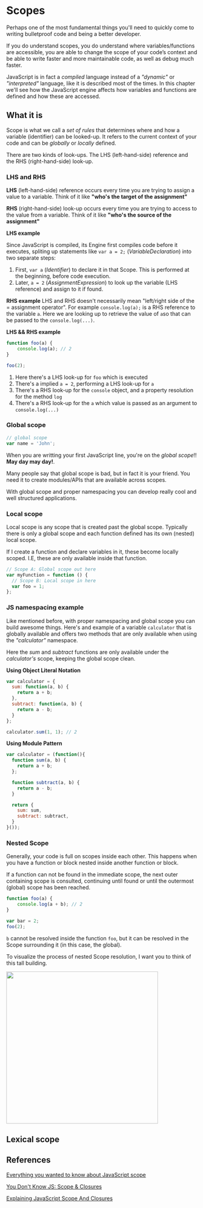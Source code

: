 # Scopes
Perhaps one of the most fundamental things you'll need to quickly come to writing bulletproof code and being a better developer.

If you do understand scopes, you do understand where variables/functions are accessible, you are able to change the scope of your code’s context and be able to write faster and more maintainable code, as well as debug much faster.

JavaScript is in fact a *compiled* language instead of  a *"dynamic"* or *"interpreted"* language, like it is described most of the times. In this chapter we'll see how the JavaScript engine affects how variables and functions are defined and how these are accessed.

## What it is
Scope is what we call a *set of rules* that determines where and how a variable (identifier) can be looked-up. It refers to the current context of your code and can be *globally* or *locally* defined.

There are two kinds of look-ups. The LHS (left-hand-side) reference and the RHS (right-hand-side) look-up.

### LHS and RHS

**LHS** (left-hand-side) reference occurs every time you are trying to assign a value to a variable. Think of it like **"who's the target of the assignment"**

**RHS** (right-hand-side) look-up occurs every time you are trying to access to the value from a variable. Think of it like **"who's the source of the assignment"**

**LHS example**

Since JavaScript is compiled, its Engine first compiles code before it executes, spliting up statements like ```var a = 2;``` (*VariableDeclaration*) into two separate steps:

 1. First, ```var a``` (*Identifier*)  to declare it in that Scope. This is performed at the beginning, before code execution.
 2. Later, ```a = 2``` (*AssignmentExpression*) to look up the variable (LHS reference) and assign to it if found.

**RHS example**
LHS and RHS doesn't necessarily mean "left/right side of the = assignment operator". For example ```console.log(a);``` is a RHS reference to the variable ```a```. Here we are looking up to retrieve the value of ```a```so that can be  passed to the ```console.log(...)```.

**LHS && RHS example**

```javascript
function foo(a) {
    console.log(a); // 2
}

foo(2);
```

1. Here there's a LHS look-up for ```foo``` which is executed
2. There's a implied ```a = 2```, performing a LHS look-up for ```a```
3. There's a RHS look-up for the ```console``` object, and a property resolution for the method ```log```
4. There's a RHS look-up for the ```a``` which value is passed as an argument to ```console.log(...)```

### Global scope
```javascript
// global scope
var name = 'John';
```

When you are writting your first JavaScript line, you're on the *global scope*!! **May day may day!**.

Many people say that global scope is bad, but in fact it is your friend. You need it to create modules/APIs that are available across scopes.

With global scope and proper namespacing you can develop really cool and well structured applications.

### Local scope
Local scope is any scope that is created past the global scope. Typically there is only a global scope and each function defined has its own (nested) local scope.

If I create a function and declare variables in it, these become locally scoped. I.E, these are only available inside that function.

```javascript 
// Scope A: Global scope out here
var myFunction = function () {
  // Scope B: Local scope in here
  var foo = 1;
};
```

### JS namespacing example
Like mentioned before, with proper namespacing and global scope you can build awesome things.
Here's and example of a variable ```calculator``` that is globally available and offers two methods that are only available when using the *"calculator"* namespace.

Here the *sum* and *subtract* functions are only available under the *calculator's* scope, keeping the global scope clean.

**Using Object Literal Notation**
```javascript
var calculator = {
  sum: function(a, b) {
    return a + b;
  },
  subtract: function(a, b) {
    return a - b;
  }
};

calculator.sum(1, 1); // 2
```

**Using Module Pattern**
```javascript
var calculator = (function(){
  function sum(a, b) {
    return a + b;
  };

  function subtract(a, b) {
    return a - b;
  }

  return {
    sum: sum,
    subtract: subtract,
  }
}());
```

### Nested Scope
Generally, your code is full on scopes inside each other. This happens when you have a function or block nested inside another function or block.

If a function can not be found in the immediate scope, the next outer containing scope is consulted, continuing until found or until the outermost (global) scope has been reached.

```javascript
function foo(a) {
    console.log(a + b); // 2
}

var bar = 2;
foo(2);
```

```b``` cannot be resolved inside the function ```foo```, but it can be resolved in the Scope surrounding it (in this case, the global).

To visualize the process of nested Scope resolution, I want you to think of this tall building.

<img src="https://github.com/getify/You-Dont-Know-JS/raw/master/scope%20%26%20closures/fig1.png" width="400"/>

## Lexical scope

## References
[Everything you wanted to know about JavaScript scope](https://toddmotto.com/everything-you-wanted-to-know-about-javascript-scope/)

[You Don't Know JS: Scope & Closures](https://github.com/getify/You-Dont-Know-JS/blob/master/scope%20&%20closures/README.md#you-dont-know-js-scope--closures)

[Explaining JavaScript Scope And Closures](https://robertnyman.com/2008/10/09/explaining-javascript-scope-and-closures/)
